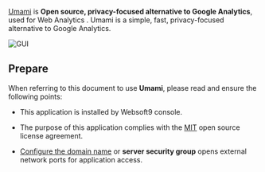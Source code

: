 [Umami](https://umami.is/) is **Open source, privacy-focused alternative to Google Analytics**, used for Web Analytics . Umami is a simple, fast, privacy-focused alternative to Google Analytics.


![GUI](https://libs.websoft9.com/Websoft9/DocsPicture/zh/umami/umami-gui-websoft9.png)


## Prepare

When referring to this document to use **Umami**, please read and ensure the following points:

- This application is installed by Websoft9 console.

- The purpose of this application complies with the [MIT](https://opensource.org/licenses/MIT) open source license agreement.

- [Configure the domain name](./domain-set) or **server security group** opens external network ports for application access.